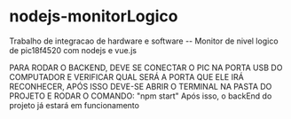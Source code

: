 # nodejs-monitorLogico
Trabalho de integracao de hardware e software -- Monitor de nivel logico de pic18f4520 com nodejs e vue.js


PARA RODAR O BACKEND, DEVE SE CONECTAR O PIC NA PORTA USB DO COMPUTADOR E VERIFICAR QUAL SERÁ A PORTA 
QUE ELE IRÁ RECONHECER, APÓS ISSO DEVE-SE ABRIR O TERMINAL NA PASTA DO PROJETO E RODAR O COMANDO: "npm start"
Após isso, o backEnd do projeto já estará em funcionamento
